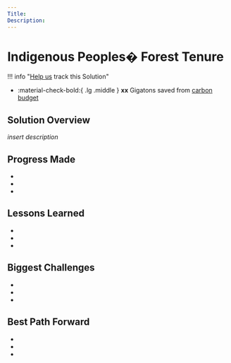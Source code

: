 ```yaml
---
Title:
Description: 
---
```


# Indigenous Peoples� Forest Tenure

!!! info "[Help us](../../contribute) track this Solution"

<div class="grid cards" markdown>

-   :material-check-bold:{ .lg .middle } __xx__ Gigatons saved from [carbon budget](glossary/#carbon-budget)

</div>

## Solution Overview

_insert description_


## Progress Made

 -
 -
 -

## Lessons Learned

-
-
-

## Biggest Challenges

-
-
-

## Best Path Forward

-
-
-
